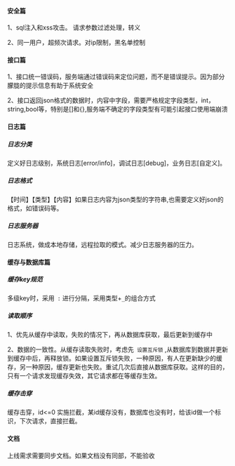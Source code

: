 #### 安全篇

  1、sql注入和xss攻击。 请求参数过滤处理，转义

  2、同一用户，超频次请求。对ip限制，黑名单控制

  

#### 接口篇

  1、接口统一错误码，服务端通过错误码来定位问题，而不是错误提示。因为部分朦胧的提示信息有助于系统安全

  2、接口返回json格式的数据时，内容中字段，需要严格规定字段类型，int，string,bool等，特别是[]和{},服务端不确定的字段类型有可能引起接口使用端崩溃



#### 日志篇

##### 日志分类

  定义好日志级别，系统日志[error/info]，调试日志[debug]，业务日志[自定义]。

##### 日志格式

  【时间】【类型】【内容】如果日志内容为json类型的字符串,也需要定义好json的格式，如错误码等。

##### 日志服务器

 日志系统，做成本地存储，远程拉取的模式。减少日志服务器的压力。



#### 缓存与数据库篇

##### 缓存key规范

  多级key时，采用` :` 进行分隔，采用类型+`_`的组合方式

##### 读取顺序

  1、优先从缓存中读取，失败的情况下，再从数据库获取，最后更新到缓存中

  2、数据的一致性。从缓存读取失败时，考虑先` 设置互斥锁` ,从数据库到数据并更新到缓存中后，再释放锁。如果设置互斥锁失败，一种原因，有人在更新缺少的缓存，另一种原因，缓存更新也失败。重试几次后直接从数据库获取。这样的目的，只有一个请求发现缓存失效，其它请求都在等缓存生效。

##### 缓存击穿

   缓存击穿，id<=0 实施拦截，某id缓存没有，数据库也没有时，给该id做一个标识，下次请求，直接拦截。

#### 文档

  上线需求需要同步文档。如果文档没有同部，不能验收

